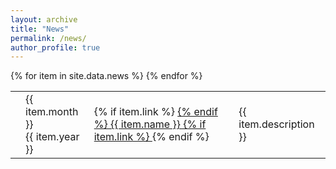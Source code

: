 ```yaml
---
layout: archive
title: "News"
permalink: /news/
author_profile: true
---
```


<table class="news_table">
	<tbody>
		{% for item in site.data.news %}
		<tr>
			<td><i class="fas fa-fw {{ item.icon }}" aria-hidden="true"></td>
			<td>{{ item.month }}<br />{{ item.year }}</td>
			<td>
				{% if item.link %}
				<a href="{{ item.link }}">
				{% endif %}
					{{ item.name }}
				{% if item.link %}
				</a>
				{% endif %}
			</td>
			<td>{{ item.description }}</td>
		</tr>
		{% endfor %}
	</tbody>
</table>
